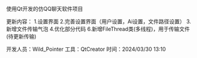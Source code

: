 使用Qt开发的仿QQ聊天软件项目

更新内容：
    1.设置界面
    2.完善设置界面（用户设置，Ai设置，文件路径设置）
    3.新增文件传输气泡
    4.优化部分代码
    6.新增FileThread类(多线程)，用于传输文件(待更新传输)

开发人员：Wild_Pointer
工具：QtCreator 
时间：2024/03/30 13:10
